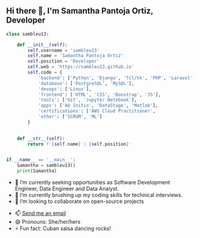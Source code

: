 ## Hi there 👋, I'm Samantha Pantoja Ortiz, Developer

```python
class sambleu13:

    def __init__(self):
        self.username = 'sambleu13'
        self.name = 'Samantha Pantoja Ortiz'
        self.position = 'Developer'
        self.web = 'https://sambleu13.github.io'
        self.code = {
            'backend': ['Python', 'Django', 'Tcl/tk', 'PHP', 'Laravel'],
            'database': ['PostgreSQL', 'MySQL'],
            'devops': ['Linux'],
            'frontend': ['HTML', 'CSS', 'Boostrap', 'JS'],
            'tools': ['Git', 'Jupyter Notebook'],
            'apps': ['Ab Initio', 'DataStage', 'Matlab'],
            'certifications': ['AWS Cloud Practitioner',
            'other': ['SCRUM', 'ML']
        }
        

    def __str__(self):
        return f'{self.name} | {self.position}'


if __name__ == '__main__':
    Samantha = sambleu13()
    print(Samantha)


```
- 🔭 I’m currently seeking opportunities as Software Development Engineer, Data Engineer and Data Analyst.
- 🌱 I’m currently brushing up my coding skills for technical interviews.
- 👯 I’m looking to collaborate on open-source projects
<!-- - 🤔 I’m looking for help with 
- 💬 Ask me about ...
-->
- 📫 [Send me an email](mailto:samanthapantojaortiz@gmail.com)
- 😄 Pronouns: She/her/hers
- ⚡ Fun fact: Cuban salsa dancing rocks! 

<!--
**sambleu13/sambleu13** is a ✨ _special_ ✨ repository because its `README.md` (this file) appears on your GitHub profile.

Here are some ideas to get you started:
-->


